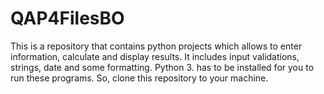 # QAP4FilesBO
This is a repository that contains python projects which allows to enter information, calculate and display results.
It includes input validations, strings, date and some formatting. 
Python 3. has to be  installed for you to run these programs.
So, clone this repository to your machine.
